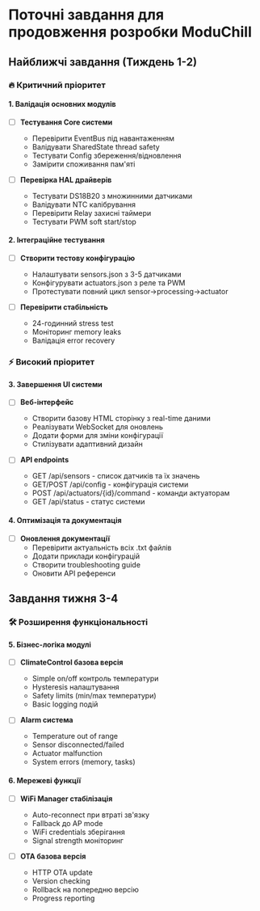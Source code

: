 # Поточні завдання для продовження розробки ModuChill

## Найближчі завдання (Тиждень 1-2)

### 🔥 Критичний пріоритет

#### 1. Валідація основних модулів
- [ ] **Тестування Core системи**
  - Перевірити EventBus під навантаженням
  - Валідувати SharedState thread safety
  - Тестувати Config збереження/відновлення
  - Замірити споживання пам'яті

- [ ] **Перевірка HAL драйверів**
  - Тестувати DS18B20 з множинними датчиками
  - Валідувати NTC калібрування
  - Перевірити Relay захисні таймери
  - Тестувати PWM soft start/stop

#### 2. Інтеграційне тестування
- [ ] **Створити тестову конфігурацію**
  - Налаштувати sensors.json з 3-5 датчиками
  - Конфігурувати actuators.json з реле та PWM
  - Протестувати повний цикл sensor→processing→actuator

- [ ] **Перевірити стабільність**
  - 24-годинний stress test
  - Моніторинг memory leaks
  - Валідація error recovery

### ⚡ Високий пріоритет

#### 3. Завершення UI системи
- [ ] **Веб-інтерфейс**
  - Створити базову HTML сторінку з real-time даними
  - Реалізувати WebSocket для оновлень
  - Додати форми для зміни конфігурації
  - Стилізувати адаптивний дизайн

- [ ] **API endpoints**
  - GET /api/sensors - список датчиків та їх значень
  - GET/POST /api/config - конфігурація системи
  - POST /api/actuators/{id}/command - команди актуаторам
  - GET /api/status - статус системи

#### 4. Оптимізація та документація
- [ ] **Оновлення документації**
  - Перевірити актуальність всіх .txt файлів
  - Додати приклади конфігурацій
  - Створити troubleshooting guide
  - Оновити API референси

## Завдання тижня 3-4

### 🛠️ Розширення функціональності

#### 5. Бізнес-логіка модулі
- [ ] **ClimateControl базова версія**
  - Simple on/off контроль температури
  - Hysteresis налаштування
  - Safety limits (min/max температури)
  - Basic logging подій

- [ ] **Alarm система**
  - Temperature out of range
  - Sensor disconnected/failed
  - Actuator malfunction
  - System errors (memory, tasks)

#### 6. Мережеві функції
- [ ] **WiFi Manager стабілізація**
  - Auto-reconnect при втраті зв'язку
  - Fallback до AP mode
  - WiFi credentials зберігання
  - Signal strength моніторинг

- [ ] **OTA базова версія**
  - HTTP OTA update
  - Version checking
  - Rollback на попередню версію
  - Progress reporting